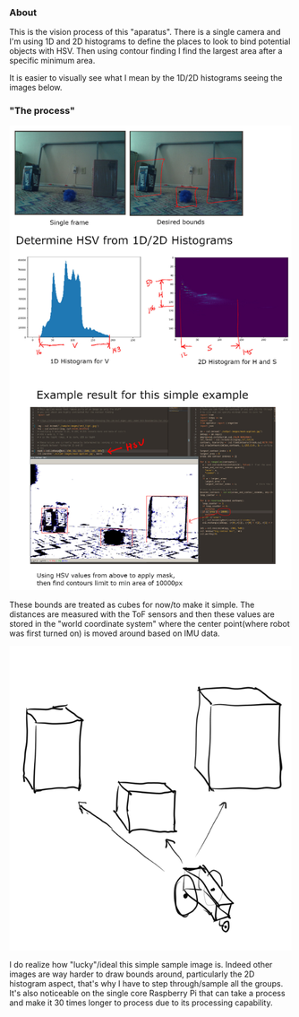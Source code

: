 ### About
This is the vision process of this "aparatus". There is a single camera and I'm using 1D and 2D histograms to define the places to look to bind potential objects with HSV. Then using contour finding I find the largest area after a specific minimum area.

It is easier to visually see what I mean by the 1D/2D histograms seeing the images below.

### "The process"

![vision approach annotated](./vision-approach-1-annotated.jpg)

These bounds are treated as cubes for now/to make it simple. The distances are measured with the ToF sensors and then these values are stored in the "world coordinate system" where the center point(where robot was first turned on) is moved around based on IMU data.

![approximated 3D objects](./tof.PNG)

I do realize how "lucky"/ideal this simple sample image is. Indeed other images are way harder to draw bounds around, particularly the 2D histogram aspect, that's why I have to step through/sample all the groups. It's also noticeable on the single core Raspberry Pi that can take a process and make it 30 times longer to process due to its processing capability.